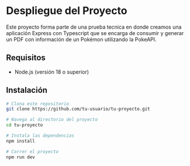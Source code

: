 # Despliegue del Proyecto

Este proyecto forma parte de una prueba tecnica en donde creamos una aplicación Express con Typescript que se encarga de consumir y generar un PDF con información de un Pokémon utilizando la PokeAPI.

## Requisitos

- Node.js (versión 18 o superior)

## Instalación

```bash
# Clona este repositorio
git clone https://github.com/tu-usuario/tu-proyecto.git

# Navega al directorio del proyecto
cd tu-proyecto

# Instala las dependencias
npm install

# Correr el proyecto
npm run dev
````